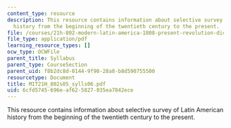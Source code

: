 ```yaml
---
content_type: resource
description: This resource contains information about selective survey of Latin American
  history from the beginning of the twentieth century to the present.
file: /courses/21h-802-modern-latin-america-1808-present-revolution-dictatorship-democracy-spring-2005/6cfd5745696eaf625827035ea7842ece_MIT21H_802s05_sylls06.pdf
file_type: application/pdf
learning_resource_types: []
ocw_type: OCWFile
parent_title: Syllabus
parent_type: CourseSection
parent_uid: f8b2dc8d-0144-9f90-28a8-b8d590755500
resourcetype: Document
title: MIT21H_802s05_sylls06.pdf
uid: 6cfd5745-696e-af62-5827-035ea7842ece
---
```

This resource contains information about selective survey of Latin American history from the beginning of the twentieth century to the present.

